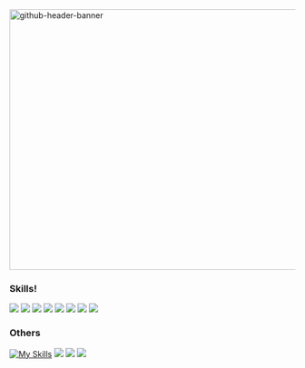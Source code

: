 <img width="1700" height="460" alt="github-header-banner" src="https://github.com/user-attachments/assets/e94bb387-db5b-4500-9dd7-d0a9f41fb515" />

### Skills!
<img src="https://img.shields.io/badge/HTML5-E34F26?style=for-the-badge&logo=html5&logoColor=white" /> <img src="https://img.shields.io/badge/JavaScript-323330?style=for-the-badge&logo=javascript&logoColor=F7DF1E" /> <img src="https://img.shields.io/badge/Python-FFD43B?style=for-the-badge&logo=python&logoColor=blue" /> <img src="https://img.shields.io/badge/CSS3-1572B6?style=for-the-badge&logo=css3&logoColor=white" /> <img src="https://img.shields.io/badge/Numpy-777BB4?style=for-the-badge&logo=numpy&logoColor=white" />  <img src="https://img.shields.io/badge/Pandas-2C2D72?style=for-the-badge&logo=pandas&logoColor=white" />  <img src="https://img.shields.io/badge/PHP-777BB4?style=for-the-badge&logo=php&logoColor=white" /> <img src="https://img.shields.io/badge/Figma-F24E1E?style=for-the-badge&logo=figma&logoColor=white"/>

### Others

[![My Skills](https://skillicons.dev/icons?i=linux,mysql,laravel,docker,postman,redis,postgres,gcp,mongodb)](https://skillicons.dev) 
<img src="https://img.shields.io/badge/dbeaver-382923?style=for-the-badge&logo=dbeaver&logoColor=white"/>
<img src="https://img.shields.io/badge/github%20copilot-000000?style=for-the-badge&logo=githubcopilot&logoColor=white" /> <img src="https://img.shields.io/badge/ChatGPT-74aa9c?style=for-the-badge&logo=openai&logoColor=white" />


